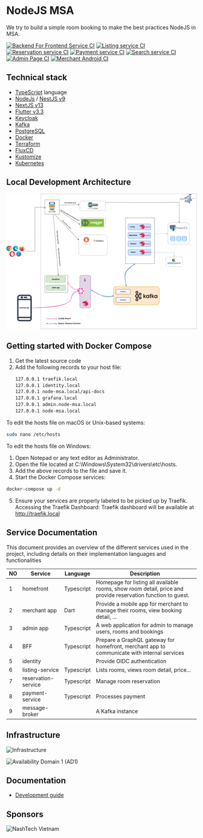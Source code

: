 # NodeJS MSA

We try to build a simple room booking to make the best practices NodeJS in MSA. 

[![Backend For Frontend Service CI](https://github.com/nashtech-garage/nodejs-msa/actions/workflows/bff-ci.yml/badge.svg)](https://github.com/nashtech-garage/nodejs-msa/actions/workflows/bff-ci.yml)
[![Listing service CI](https://github.com/nashtech-garage/nodejs-msa/actions/workflows/listing-ci.yml/badge.svg)](https://github.com/nashtech-garage/nodejs-msa/actions/workflows/listing-ci.yml)
[![Reservation service CI](https://github.com/nashtech-garage/nodejs-msa/actions/workflows/reservation-ci.yml/badge.svg)](https://github.com/nashtech-garage/nodejs-msa/actions/workflows/reservation-ci.yml)
[![Payment service CI](https://github.com/nashtech-garage/nodejs-msa/actions/workflows/payment-ci.yml/badge.svg)](https://github.com/nashtech-garage/nodejs-msa/actions/workflows/payment-ci.yml)
[![Search service CI](https://github.com/nashtech-garage/nodejs-msa/actions/workflows/search-ci.yml/badge.svg)](https://github.com/nashtech-garage/nodejs-msa/actions/workflows/search-ci.yml)
[![Admin Page CI](https://github.com/nashtech-garage/nodejs-msa/actions/workflows/adminpage-ci.yml/badge.svg)](https://github.com/nashtech-garage/nodejs-msa/actions/workflows/adminpage-ci.yml)
[![Merchant Android CI](https://github.com/nashtech-garage/nodejs-msa/actions/workflows/merchant-android-ci.yml/badge.svg)](https://github.com/nashtech-garage/nodejs-msa/actions/workflows/merchant-android-ci.yml)

## Technical stack

* [TypeScript](https://www.typescriptlang.org) language
* [NodeJs](https://nodejs.org) / [NestJS v9](https://github.com/nestjs/nest)
* [NextJS v13](https://nextjs.org)
* [Flutter v3.3](https://flutter.dev)
* [Keycloak](https://www.keycloak.org)
* [Kafka](https://kafka.apache.org)
* [PostgreSQL](https://www.postgresql.org)
* [Docker](https://www.docker.com)
* [Terraform](https://www.terraform.io)
* [FluxCD](https://fluxcd.io)
* [Kustomize](https://kustomize.io)
* [Kubernetes](https://kubernetes.io)

## Local Development Architecture
![Local Development](docs/imgs/docker-compose-architecture.png)

## Getting started with Docker Compose
1. Get the latest source code
2. Add the following records to your host file:
   ```sh
   127.0.0.1 traefik.local
   127.0.0.1 identity.local
   127.0.0.1 node-msa.local/api-docs
   127.0.0.1 grafana.local
   127.0.0.1 admin.node-msa.local 
   127.0.0.1 node-msa.local
   ```
To edit the hosts file on macOS or Unix-based systems:
   ```sh
   sudo nano /etc/hosts 
   ```
To edit the hosts file on Windows:

1. Open Notepad or any text editor as Administrator.
2. Open the file located at C:\Windows\System32\drivers\etc\hosts.
3. Add the above records to the file and save it.
4. Start the Docker Compose services:
```sh
docker-compose up -d
```
5. Ensure your services are properly labeled to be picked up by Traefik.
Accessing the Traefik Dashboard:
Traefik dashboard will be available at http://traefik.local

## Service Documentation
This document provides an overview of the different services used in the project, including details on their implementation languages and functionalities

| NO | Service             | Language    | Description                                                                                                  |
| -- | ------------------- | ----------- | ------------------------------------------------------------------------------------------------------------ |
| 1  | homefront           | Typescript  | Homepage for listing all available rooms, show room detail, price and provide reservation function to guest. |
| 2  | merchant app        | Dart        | Provide a mobile app for merchant to manage their rooms, view booking detail, ...                            |
| 3  | admin app           | Typescript  | A web application for admin to manage users, rooms and bookings                                              |
| 4  | BFF                 | Typescript  | Prepare a GraphQL gateway for homefront, merchant app to communicate with internal services                  |
| 5  | identity            |             | Provide OIDC authentication                                                                                  |
| 6  | listing-service     | Typescript  | Lists rooms, views room detail, price...                                                                     |
| 7  | reservation-service | Typescript  | Manage room reservation                                                                                      |
| 8  | payment-service     | Typescript  | Processes payment                                                                                            |
| 9  | message-broker      |             | A Kafka instance                                                                                             |

## Infrastructure

![Infrastructure](docs/imgs/infrastructure.png)


![Availability Domain 1 (AD1)](docs/imgs/infrastructure-ad1.png)

## Documentation
- [Development guide](docs/development-guide.md)

## Sponsors

![NashTech Vietnam](docs/imgs/nashTech-logo-red.svg)
